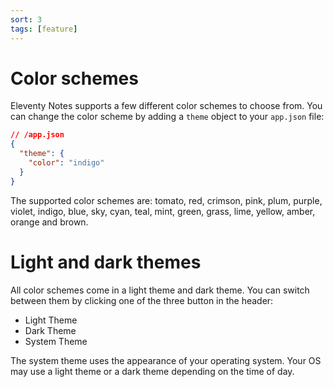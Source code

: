 ```yaml
---
sort: 3
tags: [feature]
---
```


# Color schemes

Eleventy Notes supports a few different color schemes to choose from. You can change the color scheme by adding a `theme` object to your `app.json` file:

```json
// /app.json
{
  "theme": {
    "color": "indigo"
  }
}
```

The supported color schemes are: tomato, red, crimson, pink, plum, purple, violet, indigo, blue, sky, cyan, teal, mint, green, grass, lime, yellow, amber, orange and brown.

# Light and dark themes

All color schemes come in a light theme and dark theme. You can switch between them by clicking one of the three button in the header:

- Light Theme
- Dark Theme
- System Theme

The system theme uses the appearance of your operating system. Your OS may use a light theme or a dark theme depending on the time of day.
